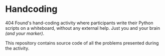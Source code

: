 # Handcoding

404 Found's hand-coding activity where participants write their Python scripts on a whiteboard, without any external help. Just you and your brain *(and your marker)*.

This repository contains source code of all the problems presented during the activity.